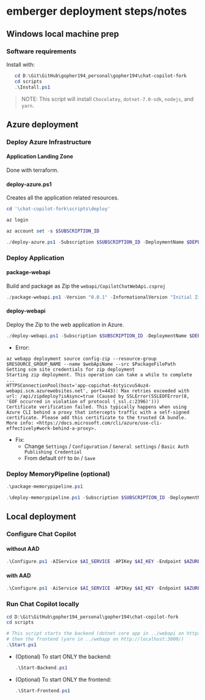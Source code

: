 # emberger deployment steps/notes

## Windows local machine prep

### Software requirements

Install with:

```powershell
   cd D:\Git\GitHub\gopher194_personal\gopher194\chat-copilot-fork
   cd scripts
   .\Install.ps1
```

   > NOTE: This script will install `Chocolatey`, `dotnet-7.0-sdk`, `nodejs`, and `yarn`.

## Azure deployment

### Deploy Azure Infrastructure

#### Application Landing Zone

Done with terraform.

#### deploy-azure.ps1

Creates all the application related resources.

```powershell
cd '\chat-copilot-fork\scripts\deploy'

az login

az account set -s $SUBSCRIPTION_ID

./deploy-azure.ps1 -Subscription $SUBSCRIPTION_ID -DeploymentName $DEPLOYMENT_NAME -AIService $AI_SERVICE -BackendClientId $BACKEND_APPLICATION_ID -FrontendClientId $FRONTEND_APPLICATION_ID -TenantId $TENANT_ID -ResourceGroup $RESOURCE_GROUP_NAME -Region $REGION -AIApiKey $AI_KEY -AIEndpoint $AZURE_OPENAI_ENDPOINT
```

### Deploy Application

#### package-webapi

Build and package as Zip the `webapi/CopilotChatWebApi.csproj`

```powershell
./package-webapi.ps1 -Version "0.0.1" -InformationalVersion "Initial Zip package"
```

#### deploy-webapi

Deploy the Zip to the web application in Azure.

```powershell
./deploy-webapi.ps1 -Subscription $SUBSCRIPTION_ID -DeploymentName $DEPLOYMENT_NAME -ResourceGroupName $RESOURCE_GROUP_NAME
```

- Error:
```
az webapp deployment source config-zip --resource-group $RESOURCE_GROUP_NAME --name $webApiName --src $PackageFilePath
Getting scm site credentials for zip deployment
Starting zip deployment. This operation can take a while to complete ...
HTTPSConnectionPool(host='app-copichat-4styicvu54uz4-webapi.scm.azurewebsites.net', port=443): Max retries exceeded with url: /api/zipdeploy?isAsync=true (Caused by SSLError(SSLEOFError(8, 'EOF occurred in violation of protocol (_ssl.c:2396)')))
Certificate verification failed. This typically happens when using Azure CLI behind a proxy that intercepts traffic with a self-signed certificate. Please add this certificate to the trusted CA bundle. More info: <https://docs.microsoft.com/cli/azure/use-cli-effectively#work-behind-a-proxy>.
```

- Fix:
  - Change `Settings` / `Configuration` / `General settings` / `Basic Auth Publishing Credential`
  - From default `Off` to `On` / `Save`

### Deploy MemoryPipeline (optional)

```powershell
.\package-memorypipeline.ps1

.\deploy-memorypipeline.ps1 -Subscription $SUBSCRIPTION_ID -DeploymentName $DEPLOYMENT_NAME -ResourceGroupName $RESOURCE_GROUP_NAME
```

## Local deployment

### Configure Chat Copilot

#### without AAD

   ```powershell
   .\Configure.ps1 -AIService $AI_SERVICE -APIKey $AI_KEY -Endpoint $AZURE_OPENAI_ENDPOINT
   ```

#### with AAD

   ```powershell
   .\Configure.ps1 -AiService $AI_SERVICE -APIKey $AI_KEY -Endpoint $AZURE_OPENAI_ENDPOINT -BackendClientId $BACKEND_APPLICATION_ID -FrontendClientId $FRONTEND_APPLICATION_ID -TenantId $TENANT_ID -Instance $AZURE_AD_INSTANCE
  ```

### Run Chat Copilot locally

   ```powershell
   cd D:\Git\GitHub\gopher194_personal\gopher194\chat-copilot-fork
   cd scripts

  # This script starts the backend (dotnet core app in ../webapi on https://localhost:40443) first,
  # then the frontend (yarn in ../webapp on http://localhost:3000/)
   .\Start.ps1
   ```

- (Optional) To start ONLY the backend:

     ```powershell
     .\Start-Backend.ps1
     ```

- (Optional) To start ONLY the frontend:

     ```powershell
     .\Start-Frontend.ps1
     ```
